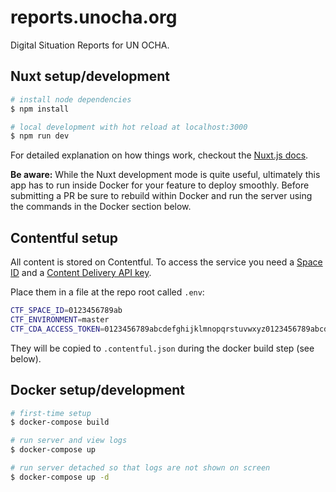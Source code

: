 # reports.unocha.org

Digital Situation Reports for UN OCHA.

## Nuxt setup/development

```bash
# install node dependencies
$ npm install

# local development with hot reload at localhost:3000
$ npm run dev
```

For detailed explanation on how things work, checkout the [Nuxt.js docs](https://github.com/nuxt/nuxt.js).

**Be aware:** While the Nuxt development mode is quite useful, ultimately this app has to run inside Docker for your feature to deploy smoothly. Before submitting a PR be sure to rebuild within Docker and run the server using the commands in the Docker section below.

## Contentful setup

All content is stored on Contentful. To access the service you need a [Space ID](https://www.contentful.com/developers/docs/concepts/multiple-environments/)  and a [Content Delivery API key](https://www.contentful.com/developers/docs/references/content-delivery-api/).

Place them in a file at the repo root called `.env`:

```bash
CTF_SPACE_ID=0123456789ab
CTF_ENVIRONMENT=master
CTF_CDA_ACCESS_TOKEN=0123456789abcdefghijklmnopqrstuvwxyz0123456789abcdefghijklmnopqr
```

They will be copied to `.contentful.json` during the docker build step (see below).

## Docker setup/development

```bash
# first-time setup
$ docker-compose build

# run server and view logs
$ docker-compose up

# run server detached so that logs are not shown on screen
$ docker-compose up -d
```
